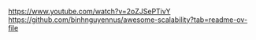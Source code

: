 https://www.youtube.com/watch?v=2oZJSePTivY
https://github.com/binhnguyennus/awesome-scalability?tab=readme-ov-file